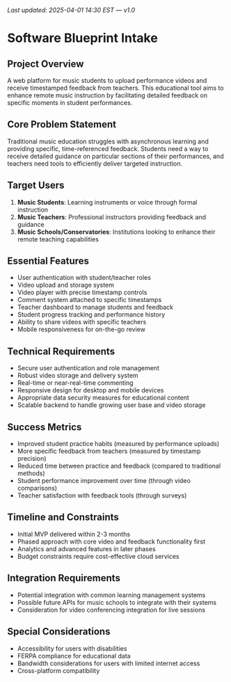 _Last updated: 2025-04-01 14:30 EST — v1.0_

# Software Blueprint Intake

## Project Overview
A web platform for music students to upload performance videos and receive timestamped feedback from teachers. This educational tool aims to enhance remote music instruction by facilitating detailed feedback on specific moments in student performances.

## Core Problem Statement
Traditional music education struggles with asynchronous learning and providing specific, time-referenced feedback. Students need a way to receive detailed guidance on particular sections of their performances, and teachers need tools to efficiently deliver targeted instruction.

## Target Users
1. **Music Students**: Learning instruments or voice through formal instruction
2. **Music Teachers**: Professional instructors providing feedback and guidance
3. **Music Schools/Conservatories**: Institutions looking to enhance their remote teaching capabilities

## Essential Features
- User authentication with student/teacher roles
- Video upload and storage system
- Video player with precise timestamp controls
- Comment system attached to specific timestamps
- Teacher dashboard to manage students and feedback
- Student progress tracking and performance history
- Ability to share videos with specific teachers
- Mobile responsiveness for on-the-go review

## Technical Requirements
- Secure user authentication and role management
- Robust video storage and delivery system
- Real-time or near-real-time commenting
- Responsive design for desktop and mobile devices
- Appropriate data security measures for educational content
- Scalable backend to handle growing user base and video storage

## Success Metrics
- Improved student practice habits (measured by performance uploads)
- More specific feedback from teachers (measured by timestamp precision)
- Reduced time between practice and feedback (compared to traditional methods)
- Student performance improvement over time (through video comparisons)
- Teacher satisfaction with feedback tools (through surveys)

## Timeline and Constraints
- Initial MVP delivered within 2-3 months
- Phased approach with core video and feedback functionality first
- Analytics and advanced features in later phases
- Budget constraints require cost-effective cloud services

## Integration Requirements
- Potential integration with common learning management systems
- Possible future APIs for music schools to integrate with their systems
- Consideration for video conferencing integration for live sessions

## Special Considerations
- Accessibility for users with disabilities
- FERPA compliance for educational data
- Bandwidth considerations for users with limited internet access
- Cross-platform compatibility